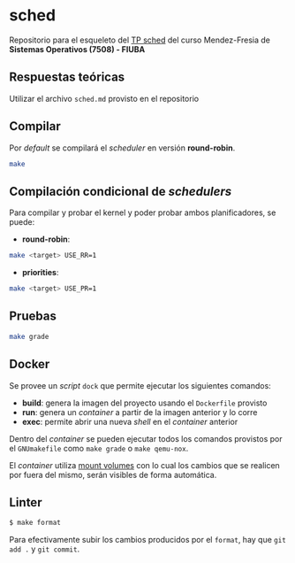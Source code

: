 # sched

Repositorio para el esqueleto del [TP sched](https://fisop.github.io/website/tps/sched) del curso Mendez-Fresia de **Sistemas Operativos (7508) - FIUBA**

## Respuestas teóricas

Utilizar el archivo `sched.md` provisto en el repositorio

## Compilar

Por _default_ se compilará el _scheduler_ en versión **round-robin**.

```bash
make
```

## Compilación condicional de _schedulers_

Para compilar y probar el kernel y poder probar ambos planificadores, se puede:

- **round-robin**:

```bash
make <target> USE_RR=1
```

- **priorities**:

```bash
make <target> USE_PR=1
```

## Pruebas

```bash
make grade
```

## Docker

Se provee un _script_ `dock` que permite ejecutar los siguientes comandos:

- **build**: genera la imagen del proyecto usando el `Dockerfile` provisto
- **run**: genera un _container_ a partir de la imagen anterior y lo corre
- **exec**: permite abrir una nueva _shell_ en el _container_ anterior

Dentro del _container_ se pueden ejecutar todos los comandos provistos por el `GNUmakefile` como `make grade` o `make qemu-nox`.

El _container_ utiliza [mount volumes](https://docs.docker.com/storage/volumes/) con lo cual los cambios que se realicen por fuera del mismo, serán visibles de forma automática.

## Linter

```bash
$ make format
```

Para efectivamente subir los cambios producidos por el `format`, hay que `git add .` y `git commit`.
